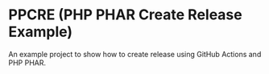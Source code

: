 # PPCRE (PHP PHAR Create Release Example)

An example project to show how to create release using GitHub Actions and PHP
PHAR.
